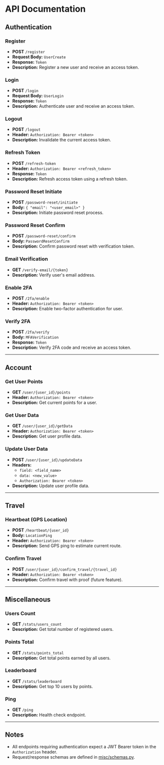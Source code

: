 # API Documentation

## Authentication

### Register
- **POST** `/register`
- **Request Body:** `UserCreate`
- **Response:** `Token`
- **Description:** Register a new user and receive an access token.

### Login
- **POST** `/login`
- **Request Body:** `UserLogin`
- **Response:** `Token`
- **Description:** Authenticate user and receive an access token.

### Logout
- **POST** `/logout`
- **Header:** `Authorization: Bearer <token>`
- **Description:** Invalidate the current access token.

### Refresh Token
- **POST** `/refresh-token`
- **Header:** `Authorization: Bearer <refresh_token>`
- **Response:** `Token`
- **Description:** Refresh access token using a refresh token.

### Password Reset Initiate
- **POST** `/password-reset/initiate`
- **Body:** `{ "email": "<user_email>" }`
- **Description:** Initiate password reset process.

### Password Reset Confirm
- **POST** `/password-reset/confirm`
- **Body:** `PasswordResetConfirm`
- **Description:** Confirm password reset with verification token.

### Email Verification
- **GET** `/verify-email/{token}`
- **Description:** Verify user's email address.

### Enable 2FA
- **POST** `/2fa/enable`
- **Header:** `Authorization: Bearer <token>`
- **Description:** Enable two-factor authentication for user.

### Verify 2FA
- **POST** `/2fa/verify`
- **Body:** `MFAVerification`
- **Response:** `Token`
- **Description:** Verify 2FA code and receive an access token.

---

## Account

### Get User Points
- **GET** `/user/{user_id}/points`
- **Header:** `Authorization: Bearer <token>`
- **Description:** Get current points for a user.

### Get User Data
- **GET** `/user/{user_id}/getData`
- **Header:** `Authorization: Bearer <token>`
- **Description:** Get user profile data.

### Update User Data
- **POST** `/user/{user_id}/updateData`
- **Headers:**  
  - `field: <field_name>`  
  - `data: <new_value>`  
  - `Authorization: Bearer <token>`
- **Description:** Update user profile data.

---

## Travel

### Heartbeat (GPS Location)
- **POST** `/heartbeat/{user_id}`
- **Body:** `LocationPing`
- **Header:** `Authorization: Bearer <token>`
- **Description:** Send GPS ping to estimate current route.

### Confirm Travel
- **POST** `/user/{user_id}/confirm_travel/{travel_id}`
- **Header:** `Authorization: Bearer <token>`
- **Description:** Confirm travel with proof (future feature).

---

## Miscellaneous

### Users Count
- **GET** `/stats/users_count`
- **Description:** Get total number of registered users.

### Points Total
- **GET** `/stats/points_total`
- **Description:** Get total points earned by all users.

### Leaderboard
- **GET** `/stats/leaderboard`
- **Description:** Get top 10 users by points.

### Ping
- **GET** `/ping`
- **Description:** Health check endpoint.

---

## Notes

- All endpoints requiring authentication expect a JWT Bearer token in the `Authorization` header.
- Request/response schemas are defined in [misc/schemas.py](misc/schemas.py).